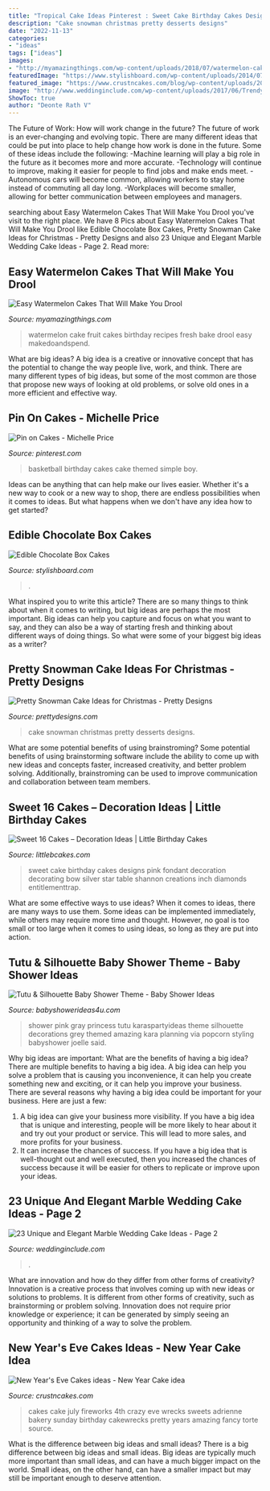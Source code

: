 ```yaml
---
title: "Tropical Cake Ideas Pinterest : Sweet Cake Birthday Cakes Designs Pink Fondant Decoration Decorating Bow Silver Star Table Shannon Creations Inch Diamonds Entitlementtrap"
description: "Cake snowman christmas pretty desserts designs"
date: "2022-11-13"
categories:
- "ideas"
tags: ["ideas"]
images:
- "http://myamazingthings.com/wp-content/uploads/2018/07/watermelon-cake-5-.jpg"
featuredImage: "https://www.stylishboard.com/wp-content/uploads/2014/07/228.jpg"
featured_image: "https://www.crustncakes.com/blog/wp-content/uploads/2019/12/1b8cedc5d46e9f3874f507f695809843.jpg"
image: "http://www.weddinginclude.com/wp-content/uploads/2017/06/Trendy-Gold-and-Marble-Wedding-Cakes.jpg"
ShowToc: true
author: "Deonte Rath V"
---
```



The Future of Work: How will work change in the future?
The future of work is an ever-changing and evolving topic. There are many different ideas that could be put into place to help change how work is done in the future. Some of these ideas include the following: 
-Machine learning will play a big role in the future as it becomes more and more accurate. 
-Technology will continue to improve, making it easier for people to find jobs and make ends meet. 
-Autonomous cars will become common, allowing workers to stay home instead of commuting all day long. 
-Workplaces will become smaller, allowing for better communication between employees and managers.

	

		
searching about Easy Watermelon Cakes That Will Make You Drool you've visit to the right place. We have 8 Pics about Easy Watermelon Cakes That Will Make You Drool like Edible Chocolate Box Cakes, Pretty Snowman Cake Ideas for Christmas - Pretty Designs and also 23 Unique and Elegant Marble Wedding Cake Ideas - Page 2. Read more:
		
    
## Easy Watermelon Cakes That Will Make You Drool

<img loading=lazy src="http://myamazingthings.com/wp-content/uploads/2018/07/watermelon-cake-5-.jpg" onerror="this.onerror=null;this.src='https://tse3.mm.bing.net/th?id=OIP.ij0nMIzEr_M-aWdol9VMmgHaLH&amp;pid=15.1';" alt="Easy Watermelon Cakes That Will Make You Drool">

_Source: myamazingthings.com_

>watermelon cake fruit cakes birthday recipes fresh bake drool easy makedoandspend. 

	

What are big ideas?
A big idea is a creative or innovative concept that has the potential to change the way people live, work, and think. There are many different types of big ideas, but some of the most common are those that propose new ways of looking at old problems, or solve old ones in a more efficient and effective way.

    
## Pin On Cakes - Michelle Price

<img loading=lazy src="https://i.pinimg.com/736x/d1/8d/fc/d18dfcceed31d279b35d8cf70c98141b--basketball-birthday-cakes-basketball-stuff.jpg" onerror="this.onerror=null;this.src='https://tse3.mm.bing.net/th?id=OIP.zN7wZIhpMCl9vBem2AUqiwHaJ3&amp;pid=15.1';" alt="Pin on Cakes - Michelle Price">

_Source: pinterest.com_

>basketball birthday cakes cake themed simple boy. 

	

Ideas can be anything that can help make our lives easier. Whether it's a new way to cook or a new way to shop, there are endless possibilities when it comes to ideas. But what happens when we don't have any idea how to get started? 

    
## Edible Chocolate Box Cakes

<img loading=lazy src="https://www.stylishboard.com/wp-content/uploads/2014/07/228.jpg" onerror="this.onerror=null;this.src='https://tse1.mm.bing.net/th?id=OIP.OEos62LSjBJlm3VvNrD7YAHaG9&amp;pid=15.1';" alt="Edible Chocolate Box Cakes">

_Source: stylishboard.com_

>. 

	

What inspired you to write this article?
There are so many things to think about when it comes to writing, but big ideas are perhaps the most important. Big ideas can help you capture and focus on what you want to say, and they can also be a way of starting fresh and thinking about different ways of doing things. So what were some of your biggest big ideas as a writer?

    
## Pretty Snowman Cake Ideas For Christmas - Pretty Designs

<img loading=lazy src="https://www.prettydesigns.com/wp-content/uploads/2014/12/Desserts.jpg" onerror="this.onerror=null;this.src='https://tse3.mm.bing.net/th?id=OIP.rMdNlepkS8zfmm23vQJ5igHaJ3&amp;pid=15.1';" alt="Pretty Snowman Cake Ideas for Christmas - Pretty Designs">

_Source: prettydesigns.com_

>cake snowman christmas pretty desserts designs. 

	

What are some potential benefits of using brainstroming?
Some potential benefits of using brainstorming software include the ability to come up with new ideas and concepts faster, increased creativity, and better problem solving. Additionally, brainstroming can be used to improve communication and collaboration between team members.

    
## Sweet 16 Cakes – Decoration Ideas | Little Birthday Cakes

<img loading=lazy src="http://www.littlebcakes.com/wp-content/uploads/2014/02/Sweet-16-Cake-Designs.jpg" onerror="this.onerror=null;this.src='https://tse2.mm.bing.net/th?id=OIP.q4EwKaDHYu_Ow7TWRIpPMgHaLI&amp;pid=15.1';" alt="Sweet 16 Cakes – Decoration Ideas | Little Birthday Cakes">

_Source: littlebcakes.com_

>sweet cake birthday cakes designs pink fondant decoration decorating bow silver star table shannon creations inch diamonds entitlementtrap. 

	

What are some effective ways to use ideas?
When it comes to ideas, there are many ways to use them. Some ideas can be implemented immediately, while others may require more time and thought. However, no goal is too small or too large when it comes to using ideas, so long as they are put into action.

    
## Tutu &amp; Silhouette Baby Shower Theme - Baby Shower Ideas

<img loading=lazy src="https://babyshowerideas4u.com/wp-content/uploads/2014/02/197638_10151338347461324_672423923_n_600x900.jpg" onerror="this.onerror=null;this.src='https://tse2.mm.bing.net/th?id=OIP.WXQK6LJhKIgWN3I7213mEwHaLH&amp;pid=15.1';" alt="Tutu &amp; Silhouette Baby Shower Theme - Baby Shower Ideas">

_Source: babyshowerideas4u.com_

>shower pink gray princess tutu karaspartyideas theme silhouette decorations grey themed amazing kara planning via popcorn styling babyshower joelle said. 

	

Why big ideas are important: What are the benefits of having a big idea?
There are multiple benefits to having a big idea. A big idea can help you solve a problem that is causing you inconvenience, it can help you create something new and exciting, or it can help you improve your business. There are several reasons why having a big idea could be important for your business. Here are just a few: 
1) A big idea can give your business more visibility. If you have a big idea that is unique and interesting, people will be more likely to hear about it and try out your product or service. This will lead to more sales, and more profits for your business. 
2) It can increase the chances of success. If you have a big idea that is well-thought out and well executed, then you increased the chances of success because it will be easier for others to replicate or improve upon your ideas.

    
## 23 Unique And Elegant Marble Wedding Cake Ideas - Page 2

<img loading=lazy src="http://www.weddinginclude.com/wp-content/uploads/2017/06/Trendy-Gold-and-Marble-Wedding-Cakes.jpg" onerror="this.onerror=null;this.src='https://tse2.mm.bing.net/th?id=OIP.yEmjzE5tHDoZ3JFaPVgpzQHaLG&amp;pid=15.1';" alt="23 Unique and Elegant Marble Wedding Cake Ideas - Page 2">

_Source: weddinginclude.com_

>. 

	

What are innovation and how do they differ from other forms of creativity?
Innovation is a creative process that involves coming up with new ideas or solutions to problems. It is different from other forms of creativity, such as brainstorming or problem solving. Innovation does not require prior knowledge or experience; it can be generated by simply seeing an opportunity and thinking of a way to solve the problem.

    
## New Year&#039;s Eve Cakes Ideas - New Year Cake Idea

<img loading=lazy src="https://www.crustncakes.com/blog/wp-content/uploads/2019/12/1b8cedc5d46e9f3874f507f695809843.jpg" onerror="this.onerror=null;this.src='https://tse2.mm.bing.net/th?id=OIP.V9-2K9k-HYSKZFv4Fuh4YgAAAA&amp;pid=15.1';" alt="New Year&#039;s Eve Cakes ideas - New Year Cake idea">

_Source: crustncakes.com_

>cakes cake july fireworks 4th crazy eve wrecks sweets adrienne bakery sunday birthday cakewrecks pretty years amazing fancy torte source. 

	

What is the difference between big ideas and small ideas?
There is a big difference between big ideas and small ideas. Big ideas are typically much more important than small ideas, and can have a much bigger impact on the world. Small ideas, on the other hand, can have a smaller impact but may still be important enough to deserve attention.

